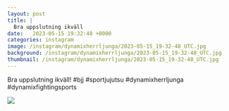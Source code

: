 ```yaml
---
layout: post
title: |
  Bra uppslutning ikväll
date:   2023-05-15 19:32:48 +0000
categories: instagram
image: /instagram/dynamixherrljunga/2023-05-15_19-32-48_UTC.jpg
background: /instagram/dynamixherrljunga/2023-05-15_19-32-48_UTC.jpg
thumbnail: /instagram/dynamixherrljunga/2023-05-15_19-32-48_UTC.jpg
---
```

Bra uppslutning ikväll! #bjj #sportjujutsu #dynamixherrljunga #dynamixfightingsports



<img src='/www-dynamix-herrljunga/instagram/dynamixherrljunga/2023-05-15_19-32-48_UTC.jpg' class='img-fluid' />

